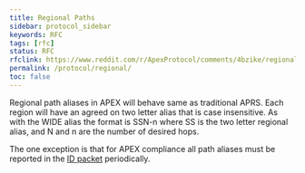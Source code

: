 ```yaml
---
title: Regional Paths
sidebar: protocol_sidebar
keywords: RFC
tags: [rfc]
status: RFC
rfclink: https://www.reddit.com/r/ApexProtocol/comments/4bzike/regional_path_aliases_rfc/
permalink: /protocol/regional/
toc: false
---
```


Regional path aliases in APEX will behave same as traditional APRS. Each region will have an agreed on two letter alias that is case insensitive. As with the WIDE alias the format is SSN-n where SS is the two letter regional alias, and N and n are the number of desired hops.

The one exception is that for APEX compliance all path aliases must be reported in the [ID packet](/paradigm/id/) periodically.
